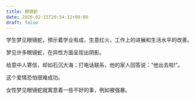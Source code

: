 ```yaml
---
title: 眼镜蛇
date: 2020-02-15T20:54:12+08:00
draft: false
---
```


学生梦见眼镜蛇，预示着学业有成，生意红火，工作上的进展和生活水平的改善。

梦见许多眼镜蛇，在异性方面呈现出阴影。

给意中人寄信，却如石沉大海；打电话联系，他的家人回答说：“他出去啦!”。

这个爱情恐怕很难成功。

女性梦见眼镜蛇就寓意着一些不好的事，例如被强暴。

